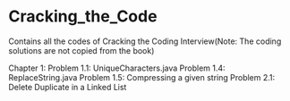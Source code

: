 # Cracking_the_Code
Contains all the codes of Cracking the Coding Interview(Note: The coding solutions are not copied from the book)


Chapter 1:
  Problem 1.1: UniqueCharacters.java
  Problem 1.4: ReplaceString.java
  Problem 1.5: Compressing a given string
  Problem 2.1: Delete Duplicate in a Linked List
